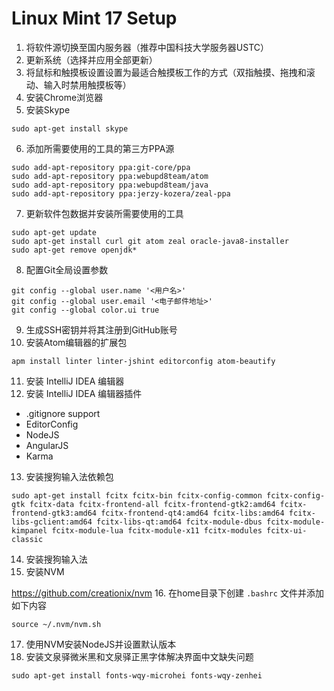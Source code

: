 # Linux Mint 17 Setup

1. 将软件源切换至国内服务器（推荐中国科技大学服务器USTC）
2. 更新系统（选择并应用全部更新）
3. 将鼠标和触摸板设置设置为最适合触摸板工作的方式（双指触摸、拖拽和滚动、输入时禁用触摸板等）
4. 安装Chrome浏览器
5. 安装Skype

  ```
  sudo apt-get install skype
  ```
6. 添加所需要使用的工具的第三方PPA源

  ```
  sudo add-apt-repository ppa:git-core/ppa
  sudo add-apt-repository ppa:webupd8team/atom
  sudo add-apt-repository ppa:webupd8team/java
  sudo add-apt-repository ppa:jerzy-kozera/zeal-ppa
  ```
7. 更新软件包数据并安装所需要使用的工具

  ```
  sudo apt-get update
  sudo apt-get install curl git atom zeal oracle-java8-installer
  sudo apt-get remove openjdk*
  ```
8. 配置Git全局设置参数

  ```
  git config --global user.name '<用户名>'
  git config --global user.email '<电子邮件地址>'
  git config --global color.ui true
  ```
9. 生成SSH密钥并将其注册到GitHub账号
10. 安装Atom编辑器的扩展包

  ```
  apm install linter linter-jshint editorconfig atom-beautify
  ```
11. 安装 IntelliJ IDEA 编辑器
12. 安装 IntelliJ IDEA 编辑器插件
  - .gitignore support
  - EditorConfig
  - NodeJS
  - AngularJS
  - Karma
13. 安装搜狗输入法依赖包

  ```
  sudo apt-get install fcitx fcitx-bin fcitx-config-common fcitx-config-gtk fcitx-data fcitx-frontend-all fcitx-frontend-gtk2:amd64 fcitx-frontend-gtk3:amd64 fcitx-frontend-qt4:amd64 fcitx-libs:amd64 fcitx-libs-gclient:amd64 fcitx-libs-qt:amd64 fcitx-module-dbus fcitx-module-kimpanel fcitx-module-lua fcitx-module-x11 fcitx-modules fcitx-ui-classic
  ```
14. 安装搜狗输入法
15. 安装NVM

  https://github.com/creationix/nvm
16. 在home目录下创建 ```.bashrc``` 文件并添加如下内容

  ```
  source ~/.nvm/nvm.sh
  ```
17. 使用NVM安装NodeJS并设置默认版本
18. 安装文泉驿微米黑和文泉驿正黑字体解决界面中文缺失问题

  ```
  sudo apt-get install fonts-wqy-microhei fonts-wqy-zenhei
  ```

